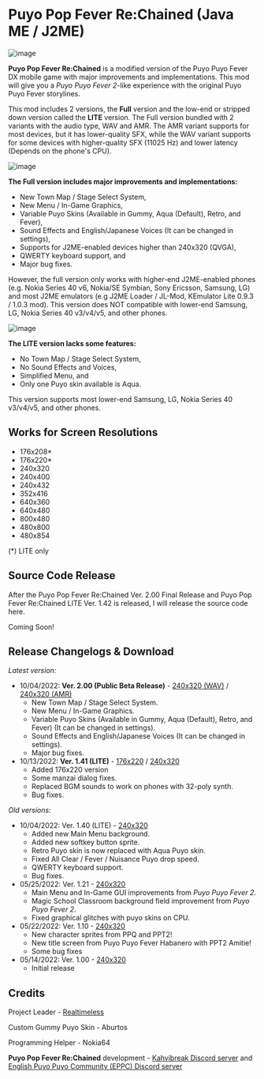 # Puyo Pop Fever Re:Chained (Java ME / J2ME)
![image](https://user-images.githubusercontent.com/117650736/200515284-f211b9f1-b663-485d-8ee9-482bc131e9a5.png)

**Puyo Pop Fever Re:Chained** is a modified version of the Puyo Puyo Fever DX mobile game with major improvements and implementations. This mod will give you a *Puyo Puyo Fever 2*-like experience with the original Puyo Puyo Fever storylines.

This mod includes 2 versions, the **Full** version and the low-end or stripped down version called the **LITE** version. The Full version bundled with 2 variants with the audio type, WAV and AMR. The AMR variant supports for most devices, but it has lower-quality SFX, while the WAV variant supports for some devices with higher-quality SFX (11025 Hz) and lower latency (Depends on the phone's CPU).

![image](https://user-images.githubusercontent.com/117650736/200527911-4589e93b-df05-4a54-8ab1-98325054b2c1.png)

**The Full version includes major improvements and implementations:**
* New Town Map / Stage Select System,
* New Menu / In-Game Graphics,
* Variable Puyo Skins (Available in Gummy, Aqua (Default), Retro, and Fever),
* Sound Effects and English/Japanese Voices (It can be changed in settings),
* Supports for J2ME-enabled devices higher than 240x320 (QVGA),
* QWERTY keyboard support, and
* Major bug fixes.

However, the full version only works with higher-end J2ME-enabled phones (e.g. Nokia Series 40 v6, Nokia/SE Symbian, Sony Ericsson, Samsung, LG) and most J2ME emulators (e.g J2ME Loader / JL-Mod, KEmulator Lite 0.9.3 / 1.0.3 mod). This version does NOT compatible with lower-end Samsung, LG, Nokia Series 40 v3/v4/v5, and other phones. 

![image](https://user-images.githubusercontent.com/117650736/200531238-db951cf2-ff27-40c3-9784-d0cb3701167c.png)

**The LITE version lacks some features:**
* No Town Map / Stage Select System,
* No Sound Effects and Voices,
* Simplified Menu, and
* Only one Puyo skin available is Aqua.

This version supports most lower-end Samsung, LG, Nokia Series 40 v3/v4/v5, and other phones. 

## Works for Screen Resolutions
* 176x208*
* 176x220*
* 240x320
* 240x400
* 240x432
* 352x416
* 640x360
* 640x480
* 800x480
* 480x800
* 480x854
    
(*) LITE only

## Source Code Release
After the Puyo Pop Fever Re:Chained Ver. 2.00 Final Release and Puyo Pop Fever Re:Chained LITE Ver. 1.42 is released, I will release the source code here.

Coming Soon!

## Release Changelogs & Download
*Latest version:*

* 10/04/2022: **Ver. 2.00 (Public Beta Release)** - [240x320 (WAV)](https://github.com/Realtimeless785/Puyo-Pop-Fever-Re-Chained-J2ME/raw/main/Release/Puyo_Pop_Fever_ReChained_2.00_PublicBeta_WAV.jar) / [240x320 (AMR)](https://github.com/Realtimeless785/Puyo-Pop-Fever-Re-Chained-J2ME/raw/main/Release/Puyo_Pop_Fever_ReChained_2.00_PublicBeta_AMR.jar)
    * New Town Map / Stage Select System.
    * New Menu / In-Game Graphics.
    * Variable Puyo Skins (Available in Gummy, Aqua (Default), Retro, and Fever) (It can be changed in settings).
    * Sound Effects and English/Japanese Voices (It can be changed in settings).
    * Major bug fixes.
* 10/13/2022: **Ver. 1.41 (LITE)** - [176x220](https://github.com/Realtimeless785/Puyo-Pop-Fever-Re-Chained-J2ME/raw/main/Release/Puyo_Pop_Fever_ReChained_LITE_1.41_176.jar) / [240x320](https://github.com/Realtimeless785/Puyo-Pop-Fever-Re-Chained-J2ME/raw/main/Release/Puyo_Pop_Fever_ReChained_LITE_1.41_240.jar)
    * Added 176x220 version
    * Some manzai dialog fixes.
    * Replaced BGM sounds to work on phones with 32-poly synth.
    * Bug fixes.

*Old versions:*

* 10/04/2022: Ver. 1.40 (LITE) - [240x320](https://github.com/Realtimeless785/Puyo-Pop-Fever-Re-Chained-J2ME/raw/main/Release/Puyo_Pop_Fever_ReChained_LITE_1.40.jar)
    * Added new Main Menu background.
    * Added new softkey button sprite.
    * Retro Puyo skin is now replaced with Aqua Puyo skin.
    * Fixed All Clear / Fever / Nuisance Puyo drop speed.
    * QWERTY keyboard support.
    * Bug fixes.
* 05/25/2022: Ver. 1.21 - [240x320](https://github.com/Realtimeless785/Puyo-Pop-Fever-Re-Chained-J2ME/raw/main/Release/Puyo_Pop_Fever_ReChained_1.21.jar)
    * Main Menu and In-Game GUI improvements from *Puyo Puyo Fever 2*.
    * Magic School Classroom background field improvement from *Puyo Puyo Fever 2*.
    * Fixed graphical glitches with puyo skins on CPU.
* 05/22/2022: Ver. 1.10 - [240x320](https://github.com/Realtimeless785/Puyo-Pop-Fever-Re-Chained-J2ME/raw/main/Release/Puyo_Pop_Fever_ReChained_1.10.jar)
    * New character sprites from PPQ and PPT2!
    * New title screen from Puyo Puyo Fever Habanero with PPT2 Amitie!
    * Some bug fixes
* 05/14/2022: Ver. 1.00 - [240x320](https://github.com/Realtimeless785/Puyo-Pop-Fever-Re-Chained-J2ME/raw/main/Release/Puyo_Pop_Fever_ReChained_1.00.jar)
    * Initial release

## Credits
Project Leader - [Realtimeless](https://github.com/Realtimeless785)

Custom Gummy Puyo Skin - Aburtos

Programming Helper - Nokia64

**Puyo Pop Fever Re:Chained** development - [Kahvibreak Discord server](https://discord.gg/8TgbHAG) and [English Puyo Puyo Community (EPPC) Discord server](https://discord.gg/Br4KqbR)
